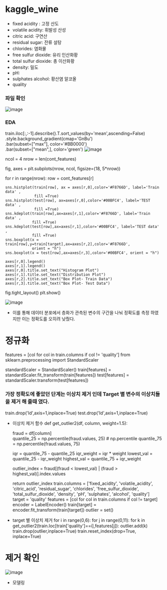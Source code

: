 # kaggle_wine

- fixed acidity : 고정 산도
- volatile acidity: 휘발성 산성
- citric acid: 구연산
- residual sugar: 잔류 설탕
- chlorides: 염화물
- free sulfur dioxide: 유리 인산화황
- total sulfur dioxide: 총 이산화황
- density: 밀도
- pH: 
- sulphates	alcohol: 황산염 알코올
- quality

### 파일 확인
![image](https://user-images.githubusercontent.com/120009186/234346345-3d1ef9cf-b382-4154-b597-7e7cc097f57d.png)

### EDA

train.iloc[:,:-1].describe().T.sort_values(by='mean',ascending=False)\
                     .style.background_gradient(cmap='GnBu')\
                     .bar(subset=["max"], color='#BB0000')\
                     .bar(subset=["mean",], color='green')
![image](https://user-images.githubusercontent.com/120009186/234347031-4d8e4579-42f0-47e6-af87-c3aa81d7237a.png)

ncol = 4
nrow = len(cont_features)

fig, axes = plt.subplots(nrow, ncol, figsize=(18, 5*nrow))

for r in range(nrow):
    row = cont_features[r]
    
    sns.histplot(train[row], ax = axes[r,0],color='#F8766D', label='Train data' ,
                 fill =True)
    sns.histplot(test[row], ax=axes[r,0],color='#00BFC4', label='TEST data' ,
                 fill =True)
    sns.kdeplot(train[row],ax=axes[r,1],color='#F8766D', label='Train data' ,
                fill =True)
    sns.kdeplot(test[row],ax=axes[r,1],color='#00BFC4', label='TEST data' ,
                fill =True)
    sns.boxplot(x = train[row],y=train[target],ax=axes[r,2],color='#F8766D',
                orient = "h")
    sns.boxplot(x = test[row],ax=axes[r,3],color='#00BFC4', orient = "h")
    
    axes[r,0].legend()
    axes[r,1].legend()
    axes[r,0].title.set_text("Histogram Plot")
    axes[r,1].title.set_text("Distribution Plot")
    axes[r,2].title.set_text("Box Plot- Train Data")
    axes[r,3].title.set_text("Box Plot- Test Data")
    
fig.tight_layout()
plt.show()

![image](https://user-images.githubusercontent.com/120009186/234347715-c0eb1739-97d5-48d9-8dd9-bfdd4b76508f.png)

- 이를 통해 데이터 분포에서 층화가 관측된 변수의 구간을 나눠 정확도를 측정 하였지만 이는 정확도를 오히려 낮췄다.

# 정규화
features = [col for col in train.columns if col != 'quality']
from sklearn.preprocessing import StandardScaler

standardScaler = StandardScaler()
train[features] = standardScaler.fit_transform(train[features])
test[features] = standardScaler.transform(test[features])

### 가장 정확도에 좋았던 단계는 이상치 제거 인데 Target 별 변수의 이상치들을 제거 해 줄때 였다.
train.drop('Id',axis=1,inplace=True)
test.drop('Id',axis=1,inplace=True)

- 이상치 제거 함수
def get_outlier2(df, column, weight=1.5):

    fraud = df[column]            
    quantile_25 = np.percentile(fraud.values, 25) # np.percentile
    quantile_75 = np.percentile(fraud.values, 75)
    
     
    iqr = quantile_75 - quantile_25
    iqr_weight = iqr * weight
    lowest_val = quantile_25 - iqr_weight
    highest_val = quantile_75 + iqr_weight
   
    outlier_index = fraud[(fraud < lowest_val) | (fraud > highest_val)].index.values

    return outlier_index
train.columns = ['fixed_acidity', 'volatile_acidity', 'citric_acid',
       'residual_sugar', 'chlorides', 'free_sulfur_dioxide',
       'total_sulfur_dioxide', 'density', 'pH', 'sulphates', 'alcohol',
       'quality']
target = 'quality'
features = [col for col in train.columns if col != target]
encoder = LabelEncoder()
train[target] = encoder.fit_transform(train[target])
outlier = set()
- target 별 이상치 제거
for i in range(0,6):
    for j in range(0,11):
        for k in get_outlier2(train.loc[train['quality']==i],features[j]):
            outlier.add(k)
train.drop(outlier,inplace=True)
train.reset_index(drop=True, inplace=True)
# 제거 확인
![image](https://user-images.githubusercontent.com/120009186/234349611-b213451f-fd63-45c8-8d71-017c75a024c5.png)

- 모델링














